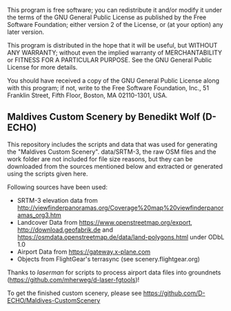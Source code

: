 This program is free software; you can redistribute it and/or
modify it under the terms of the GNU General Public License
as published by the Free Software Foundation; either version 2
of the License, or (at your option) any later version.

This program is distributed in the hope that it will be useful,
but WITHOUT ANY WARRANTY; without even the implied warranty of
MERCHANTABILITY or FITNESS FOR A PARTICULAR PURPOSE.  See the
GNU General Public License for more details.

You should have received a copy of the GNU General Public License
along with this program; if not, write to the Free Software
Foundation, Inc., 51 Franklin Street, Fifth Floor, Boston, MA  02110-1301, USA.
 
## Maldives Custom Scenery by Benedikt Wolf (D-ECHO)

This repository includes the scripts and data that was used for generating the "Maldives Custom Scenery". data/SRTM-3, the raw OSM files and the work folder are not included for file size reasons, but they can be downloaded from the sources mentioned below and extracted or generated using the scripts given here.

Following sources have been used:

* SRTM-3 elevation data from http://viewfinderpanoramas.org/Coverage%20map%20viewfinderpanoramas_org3.htm
* Landcover Data from https://www.openstreetmap.org/export, http://download.geofabrik.de and https://osmdata.openstreetmap.de/data/land-polygons.html under ODbL 1.0
* Airport Data from https://gateway.x-plane.com
* Objects from FlightGear's terrasync (see scenery.flightgear.org)

Thanks to _laserman_ for scripts to process airport data files into groundnets (https://github.com/mherweg/d-laser-fgtools)!

To get the finished custom scenery, please see https://github.com/D-ECHO/Maldives-CustomScenery
